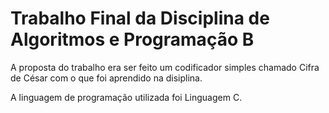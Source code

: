 # Trabalho Final da Disciplina de Algoritmos e Programação B

A proposta do trabalho era ser feito um codificador simples chamado Cifra de César com o que foi aprendido na disiplina.

A linguagem de programação utilizada foi Linguagem C.
